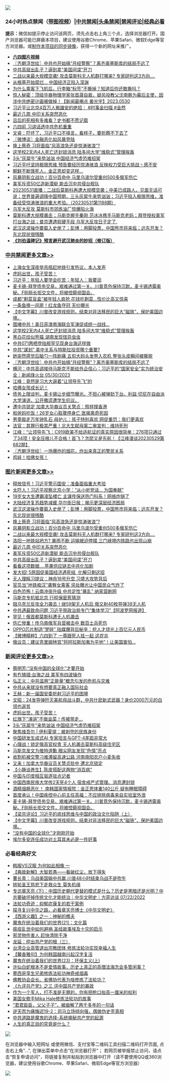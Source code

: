 ![](https://raw.githubusercontent.com/jsvpn/jsproxy/dev/64photo/fqnews-qr.jpg)

<div id="tt">
<h3>24小时热点禁闻（<a href="https://aaa.v2dns.tk/?QAjUl=BgRp5UNKRn&T5Vk=fPVH&Q59Ab=WxGE" target="_blank">带图视频</a>）|<a href="#%E4%B8%AD%E5%85%B1%E7%A6%81%E9%97%BB%E6%9B%B4%E5%A4%9A%E6%96%87%E7%AB%A0">中共禁闻</a>|<a href="#%E5%9B%BE%E7%89%87%E6%96%B0%E9%97%BB%E6%9B%B4%E5%A4%9A%E6%96%87%E7%AB%A0">头条禁闻</a>|<a href="#%E6%96%B0%E9%97%BB%E8%AF%84%E8%AE%BA%E6%9B%B4%E5%A4%9A%E6%96%87%E7%AB%A0">禁闻评论|<a href="#%E5%BF%85%E7%9C%8B%E7%BB%8F%E5%85%B8%E5%A5%BD%E6%96%87">经典必看</a></h3>
<div><b>提示：</b>微信如提示停止访问该网页，须先点击右上角三个点，选择浏览器打开。国产浏览器可能已屏蔽本项目，建议使用谷歌Chrome、苹果Safari、微软Edge等官方浏览器。或<a href="%E5%88%B6%E4%BD%9Cgit%E7%A6%81%E9%97%BB%E9%95%9C%E5%83%8F.md">制作本项目的同步镜像</a>，获得一个新的网址来推广。</div>
<ul>
<li><b><a href="http://d2.v2rss.gq/64.mp4" target="_blank">六四图片视频</a></b></li>
<li><a href="/cbnews/20230531/1890964.md">〖兲朝浮世绘〗中共也开始搞“月经警察”？离齐奥塞斯库的结局不远了</a></li>
<li><a href="/topimagenews/20230531/1890970.md">中共高层出乱子？逼到拿“美国间谍”开刀</a></li>
<li><a href="/topimagenews/20230531/1891087.md">二战以来最大规模空袭! 攻击莫斯科无人机群打哪来? 专家研判这3方向….</a></li>
<li><a href="/finance/20230531/1891022.md">从根基开始腐烂… 中国经济正陷入深渊</a></li>
<li><a href="/funmedia/20230531/1890996.md">为什么乘客下飞机后，行李箱“标签”不撕掉？知道后你还敢撕吗？</a></li>
<li><a href="/sohnews/20230531/1891044.md">惊人秘密：顶级华裔物理学家张首晟自裁，疑风投教父沈南鹏为幕后主使，因涉中共绝密计画被做掉！【新闻最嘲点 姜光宇】2023.0530</a></li>
<li><a href="/sohnews/20230531/1891014.md">习近平让北京4百万人搬雄安的绝招｜ #时事金扫描 #金然</a></li>
<li><a href="/topimagenews/20230531/1891070.md">最近几周 中印关系突然恶化</a></li>
<li><a href="/lifebaike/20230531/1890982.md">吕后的死相有多难看？史书都不愿记载</a></li>
<li><a href="/baitai/20230601/1891224.md">六四前 习讲话透中共危机重重</a></li>
<li><a href="/sohnews/20230531/1891031.md">文睿：吓坏了，习近平口不择言，看样子，要折腾不下去了</a></li>
<li><a href="/ssgc/20230531/1891029.md">〖微博谈〗金融恶化如风暴登陆</a></li>
<li><a href="/topimagenews/20230531/1891130.md">换上蔡奇 习将面临“风高浪急还是惊涛骇浪”?</a></li>
<li><a href="/cbnews/20230531/1891071.md">这学校2天内4人死亡还封锁消息 陆多间大学“维稳式”管理挨轰</a></li>
<li><a href="/comments/20230601/1891235.md">3头“灰犀牛”来势汹汹 中国经济气虚恐难招架</a></li>
<li><a href="/headline/20230531/1891120.md">习近平吁坚持极限思维 预告要经历惊涛骇浪 反映权力受巨大挑战丶感不安</a></li>
<li><a href="/worldnews/20230601/1891236.md">朝鲜不断饿死人，金正恩却变这样…</a></li>
<li><a href="/topimagenews/20230531/1891091.md">风暴阴影立战功！百分百命中 马里乌波尔受重创500多俄军伤亡</a></li>
<li><a href="/topimagenews/20230531/1891005.md">美军斥资50亿造新潜艇 能击沉中共侵台舰队</a></li>
<li><a href="/sohnews/20230531/1891037.md">20230531直播：二战后莫斯科再遭大规模空袭；中美已成路人，见面无话可说；世界普遍调降中国预期，三头灰犀牛来势汹汹；习近平陷入极限思维，准备经受惊涛骇浪的重大考验。（20230531第1188期）</a></li>
<li><a href="/worldnews/20230531/1891111.md">乌军大反攻 莫斯科市郊炼油厂惊爆陷火海</a></li>
<li><a href="/sohnews/20230601/1891234.md">莫斯科遭大规模袭击；马斯克握手秦刚 范冰冰携手马斯克老妈；拜登授权美军打台海之战；普京遭遇软硬手段 乌军大反攻日子定了.</a></li>
<li><a href="/topimagenews/20230531/1891145.md">武汉这波操作要载入史册了；彭博：用脚投票，中国熊市将来临；远东开发？东北现状很残酷</a></li>
<li><b><a href="/comments/20200207/1272816.md" target="_blank">《刘伯温碑记》预言避开武汉肺炎的妙招（修订版）</a></b></li>
</ul>
</div>

<div class="catlist">
<h3><a href="/cbnews/" target="_blank">中共禁闻</a><span><a href="/cbnews/" target="_blank" rel="nofollow">更多文章>></a></span></h3>
<ul>
<li><a href="/cbnews/20230601/1891314.md" target="_blank">上海女生深夜举吊瓶赶地铁引发热议，本人发声</a></li>
<li><a href="/comments/20230601/1891309.md" target="_blank">虎妈出世，孩子受苦！</a></li>
<li><a href="/cbnews/20230601/1891298.md" target="_blank">习近平：年轻人要学会吃苦；年轻人：我要润</a></li>
<li><a href="/comments/20230531/1891183.md" target="_blank">麦卡锡-拜登债务交易，艰难通过第一关。川普意外保持沉默，麦卡锡透露奥秘。FBI局长拒交文件，将被控藐视国会。</a></li>
<li><a href="/cbnews/20230531/1891170.md" target="_blank">成都“剩菜盲盒”被年轻人疯抢 花钱吃剩菜…性价比高又惊喜</a></li>
<li><a href="/cbnews/20230531/1891169.md" target="_blank">一条鱼换一间房！红龙鱼夺冠 天价曝光</a></li>
<li><a href="/comments/20230531/1891137.md" target="_blank">【中文字幕】川普改变游戏规则，结束对非法移民的巨大“磁铁”，保护美国边境。</a></li>
<li><a href="/cbnews/20230531/1891131.md" target="_blank">围堵中共！美日菲澳南海联合军演促成统一战线…</a></li>
<li><a href="/cbnews/20230531/1891071.md" target="_blank">这学校2天内4人死亡还封锁消息 陆多间大学“维稳式”管理挨轰</a></li>
<li><a href="/cbnews/20230531/1891060.md" target="_blank">黑白花纹似熊猫 湖南发现怪异虫虫</a></li>
<li><a href="/cbnews/20230531/1891054.md" target="_blank">中共071两栖登陆舰罕见现身台海这样做</a></li>
<li><a href="/cbnews/20230531/1891053.md" target="_blank">中共“谋划” 美中关系与特斯拉投资哪个重要?</a></li>
<li><a href="/cbnews/20230531/1891006.md" target="_blank">她突然感觉后脑勺一阵剧痛 五旬大妈头发卷入农机 整张头皮瞬间被撕脱</a></li>
<li><a href="/cbnews/20230531/1890964.md" target="_blank">〖兲朝浮世绘〗中共也开始搞“月经警察”？离齐奥塞斯库的结局不远了</a></li>
<li><a href="/comments/20230531/1890942.md" target="_blank">横河：中共高调接待马斯克不能给外企信心；习近平的“国家安全”实为统治安全｜新闻烽火台 05/30/2023</a></li>
<li><a href="/cbnews/20230531/1890939.md" target="_blank">江峰：竟然是习大大逼着“让领导先飞”的</a></li>
<li><a href="/comments/20230531/1890934.md" target="_blank">哈佛女孩成长记！</a></li>
<li><a href="/comments/20230531/1890920.md" target="_blank">债务上限谈判，麦卡锡让步细节曝光。不担心被弹劾下台。利兹·切尼在自由派大学演讲，公开撒谎遭学生抗议。</a></li>
<li><a href="/cbnews/20230531/1890870.md" target="_blank">遭中共锁定 加拿大华裔议员关慧贞：照样撑香港</a></li>
<li><a href="/cbnews/20230531/1890869.md" target="_blank">和爸妈吃饭！26岁女心脏骤停身亡 医揭离奇死因</a></li>
<li><a href="/cbnews/20230531/1890809.md" target="_blank">男童敲走万年钟乳石 母护儿：孩子特别喜欢 网促重罚：我们更喜欢</a></li>
<li><a href="/cbnews/20230530/1890632.md" target="_blank">法官：其罪行极其严重！北大生弑母案二审宣判：维持死刑</a></li>
<li><a href="/cbnews/20230530/1890604.md" target="_blank">江峰：“让领导先飞：C919欧美不给适航证的真实原因很简单：276项只通过了34项！安全压根儿不合格！首飞？怎麽又是东航！【江峰漫谈20230529第682期】</a></li>
<li><a href="/cbnews/20230530/1890575.md" target="_blank">〖兲朝浮世绘〗一场爆炸的烟花，炸出来真正的警民关系</a></li>
<li><a href="/comments/20230530/1890501.md" target="_blank">鸡娃！哈佛女孩！</a></li>

</ul>
</div>
<div class="catlist">
<h3><a href="/topimagenews/" target="_blank">图片新闻</a><span><a href="/topimagenews/" target="_blank" rel="nofollow">更多文章>></a></span></h3>
<ul>
<li><a href="/topimagenews/20230601/1891334.md" target="_blank">释放信号！习近平警示国安：准备面临重大考验</a></li>
<li><a href="/topimagenews/20230601/1891333.md" target="_blank">太吓人！习近平视察北京小学：“从小听党话… 为国奉献”</a></li>
<li><a href="/topimagenews/20230531/1891200.md" target="_blank">19岁女大生遭霸凌坠楼亡 主谋传保送热门科系！网络炸锅了</a></li>
<li><a href="/topimagenews/20230531/1891184.md" target="_blank">大陆经济复苏趋势减缓 华尔街日报：揭示更深层经济困局</a></li>
<li><a href="/topimagenews/20230531/1891145.md" target="_blank">武汉这波操作要载入史册了；彭博：用脚投票，中国熊市将来临；远东开发？东北现状很残酷</a></li>
<li><a href="/topimagenews/20230531/1891130.md" target="_blank">换上蔡奇 习将面临“风高浪急还是惊涛骇浪”?</a></li>
<li><a href="/topimagenews/20230531/1891091.md" target="_blank">风暴阴影立战功！百分百命中 马里乌波尔受重创500多俄军伤亡</a></li>
<li><a href="/topimagenews/20230531/1891087.md" target="_blank">二战以来最大规模空袭! 攻击莫斯科无人机群打哪来? 专家研判这3方向….</a></li>
<li><a href="/topimagenews/20230531/1891082.md" target="_blank">洛阳一地铁站坍方? 暴雨不断 运输被迫停摆 三门峡境内铁路也出现山崩</a></li>
<li><a href="/topimagenews/20230531/1891070.md" target="_blank">最近几周 中印关系突然恶化</a></li>
<li><a href="/topimagenews/20230531/1891005.md" target="_blank">美军斥资50亿造新潜艇 能击沉中共侵台舰队</a></li>
<li><a href="/topimagenews/20230531/1890970.md" target="_blank">中共高层出乱子？逼到拿“美国间谍”开刀</a></li>
<li><a href="/topimagenews/20230531/1890940.md" target="_blank">看看这项数据….苹果供应链去中共化加剧</a></li>
<li><a href="/topimagenews/20230531/1890905.md" target="_blank">发大招! 5原因促美国经济遇死结  化解只剩这招</a></li>
<li><a href="/topimagenews/20230531/1890868.md" target="_blank">无人理睬习提议：神舟16号升空 习盛大攻势背后</a></li>
<li><a href="/topimagenews/20230530/1890787.md" target="_blank">官员当“地铁痴汉”袭臀女乘客 惩处曝光让中国民众气炸了</a></li>
<li><a href="/topimagenews/20230530/1890698.md" target="_blank">白色恐怖！云南冲突升级 中共定性“暴乱” 纳家营断网</a></li>
<li><a href="/topimagenews/20230530/1890697.md" target="_blank">马斯克专机抵北京 行程保密惹猜测</a></li>
<li><a href="/topimagenews/20230530/1890682.md" target="_blank">阻乌克兰反攻全力袭击！继59架无人机后 俄又射40枚导弹38无人机</a></li>
<li><a href="/topimagenews/20230530/1890681.md" target="_blank">中共遇最致命问题 习近平带政治局专门“集体学习”【阿波罗网报道】</a></li>
<li><a href="/topimagenews/20230530/1890642.md" target="_blank">罕见！俄首都莫斯科遭无人机袭击</a></li>
<li><a href="/topimagenews/20230530/1890629.md" target="_blank">伤亡惨重！传乌南俄军兵营被击中 数百士兵死伤</a></li>
<li><a href="/topimagenews/20230530/1890581.md" target="_blank">OPPO芯片制造“梦碎” 陆媒爆背后秘辛：挖人才烧光上百亿元人民币</a></li>
<li><a href="/topimagenews/20230530/1890566.md" target="_blank">【微博精粹】六四到了 一尊跟死人挂一起 这症兆</a></li>
<li><a href="/topimagenews/20230530/1890565.md" target="_blank">俄议员：建议克里姆林宫“将阿拉斯加夷为平地”！让美国害怕…</a></li>

</ul>
</div>
<div class="catlist">
<h3><a href="/comments/" target="_blank">新闻评论</a><span><a href="/comments/" target="_blank" rel="nofollow">更多文章>></a></span></h3>
<ul>
<li><a href="/comments/20230601/1891345.md" target="_blank">蔡明芳:“没有中国的全球化”才要开始</a></li>
<li><a href="/comments/20230601/1891319.md" target="_blank">有冇搞错:台海之战 美军有四波操作</a></li>
<li><a href="/comments/20230601/1891318.md" target="_blank">弘正义：中共滥用“正能量”概念引发的危机与灾难</a></li>
<li><a href="/comments/20230601/1891317.md" target="_blank">中共从来就没有想要真正融入国际社会</a></li>
<li><a href="/comments/20230601/1891316.md" target="_blank">王赫：新一届国安委折射习近平的困境</a></li>
<li><a href="/comments/20230601/1891313.md" target="_blank">文昭：24发导弹歼灭美航母战斗群，中共什麽新式武器？身价2000万元的白领也返贫</a></li>
<li><a href="/comments/20230601/1891309.md" target="_blank">虎妈出世，孩子受苦！</a></li>
<li><a href="/comments/20230601/1891296.md" target="_blank">红旗下&quot;演讲&quot;不做韭菜！传被带走…</a></li>
<li><a href="/comments/20230601/1891235.md" target="_blank">3头“灰犀牛”来势汹汹 中国经济气虚恐难招架</a></li>
<li><a href="/comments/20230601/1891223.md" target="_blank">聚焦维吾尔 | 伊利夏提：被剥夺的民族身份</a></li>
<li><a href="/comments/20230531/1891205.md" target="_blank">中国研发生成式AI 专家坦言与GPT-4差距非常大</a></li>
<li><a href="/comments/20230531/1891204.md" target="_blank">心理战！锁定俄高官权贵 无人机袭击莫斯科高级住宅区</a></li>
<li><a href="/comments/20230531/1891203.md" target="_blank">马斯克发文为推特道歉 眼尖网友发现“色情”亮点</a></li>
<li><a href="/comments/20230531/1891202.md" target="_blank">收割机被交警刁难滞留高速公路 河南南阳农户小麦失收</a></li>
<li><a href="/comments/20230531/1891201.md" target="_blank">又来！加拿大华裔议员关慧贞批中 遭北京锁定</a></li>
<li><a href="/comments/20230531/1891199.md" target="_blank">【小静谈养生】陈皮搭配这两物“消百病”</a></li>
<li><a href="/comments/20230531/1891198.md" target="_blank">中国与印度相互驱逐驻点记者</a></li>
<li><a href="/comments/20230531/1891197.md" target="_blank">中国西南民族大学传2天死4个人 宿舍戒严式管理、消息遭封锁</a></li>
<li><a href="/comments/20230531/1891196.md" target="_blank">酒精烟瘾恶化！ 南韩国家情报院：金正恩体重140公斤 疑有睡眠障碍</a></li>
<li><a href="/comments/20230531/1891195.md" target="_blank">首度承认！中国疾控中心前主任高福：不应排除病毒来自实验室外泄</a></li>
<li><a href="/comments/20230531/1891183.md" target="_blank">麦卡锡-拜登债务交易，艰难通过第一关。川普意外保持沉默，麦卡锡透露奥秘。FBI局长拒交文件，将被控藐视国会。</a></li>
<li><a href="/comments/20230531/1891175.md" target="_blank">【梁京评论】习近平的底线思维与中国的政治文化陷阱（上）</a></li>
<li><a href="/comments/20230531/1891137.md" target="_blank">【中文字幕】川普改变游戏规则，结束对非法移民的巨大“磁铁”，保护美国边境。</a></li>
<li><a href="/comments/20230531/1891136.md" target="_blank">“没有中国的全球化”才刚刚开始</a></li>
<li><a href="/comments/20230531/1891061.md" target="_blank">埃尔多安连任成功对土耳其未必是一件好事</a></li>

</ul>
</div>

<div class="catlist">
<h3>必看经典好文</h3>
<ul>
<li><a href="/bannedvideo/20220228/1697982.md" target="_blank">韩服VS汉服 为何如此相像 一</a></li>
<li><a href="/comments/20201217/1449706.md" target="_blank">【典故新解】大智若愚——看破红尘，放下得失</a></li>
<li><a href="/comments/20230511/1882985.md" target="_blank">曹长青：乌战美国输中共赢,川普48小时结束乌战不是吹牛</a></li>
<li><a href="/health/20141127/823595.md" target="_blank">转轮圣王慈悲下走救众生 莫失机缘</a></li>
<li><a href="/bannedvideo/20220723/1761909.md" target="_blank">专访章天亮 (下)：中国历史朝代更替的模式是什么？历史是黑暗还是光明？中共要破坏掉传统文化才能统治｜中华文明史｜方菲访谈 07/22/2022</a></li>
<li><a href="/cbnews/20220708/1755180.md" target="_blank">法轮功奇迹：抑郁症康复的若干案例</a></li>
<li><a href="/comments/20220808/1768773.md" target="_blank">探寻复兴中华之路，必看章天亮博士《中华文明史》</a></li>
<li><a href="/comments/20210210/1484775.md" target="_blank">【西游义趣】之一：神秘的樵夫</a></li>
<li><a href="/comments/20180802/980476.md" target="_blank">魔鬼在统治着我们的世界(21)：文化篇</a></li>
<li><a href="/comments/20200618/1346823.md" target="_blank">瘟疫乱世中如何避祸 圣经故事埃及十灾的启示</a></li>
<li><a href="/cbnews/20220508/1730049.md" target="_blank">邪灵物件害人 赶快清除干净</a></li>
<li><a href="/comments/20200929/1405201.md" target="_blank">龙延：挖出共产党的根（三）</a></li>
<li><a href="/comments/20200528/1335859.md" target="_blank">台湾企业高管退出宗教团体 修炼法轮功实现幸福人生</a></li>
<li><a href="/bannedvideo/20210301/1495767.md" target="_blank">【馨香雅句】为何韩国越南兴起汉字复活</a></li>
<li><a href="/ssgc/20180904/993719.md" target="_blank">魔鬼在统治着我们的世界(23)：环保主义(上)</a></li>
<li><a href="/cnnews/20180504/937198.md" target="_blank">许仙白蛇根本不是爱情故事，历史上真正的高僧法海怎会多管闲事？</a></li>
<li><a href="/topimagenews/20210214/1487270.md" target="_blank">墨西哥孪生兄弟修炼法轮功神奇戒烟毒</a></li>
<li><a href="/sohnews/20150109/351438.md" target="_blank">佛教协会会长、省佛协代表为啥修炼了法轮功？</a></li>
<li><a href="/bookonline/20131116/201054.md" target="_blank">《九评共产党》之三 评中国共产党的暴政</a></li>
<li><a href="/comments/20221204/1819603.md" target="_blank">作为一个军人，打不准是无罪的，你有把枪口抬高一厘米的权利</a></li>
<li><a href="/comments/20200114/1258532.md" target="_blank">美国女歌手Mika Hale修炼法轮功的故事</a></li>
<li><a href="/comments/20220728/1764149.md" target="_blank">“君君臣臣，父父子子”，被曲解了两千多年的一句话</a></li>
<li><a href="/tculture/20190304/1091074.md" target="_blank">逆天而为痛悔迟19-2：司马立场倾向强，偶做伪史歪真相</a></li>
<li><a href="/comments/20181209/1044543.md" target="_blank">中共道路是魔鬼的选择-系统揭秘共产党的起源</a></li>
<li><a href="/comments/20220717/1759493.md" target="_blank">人生的真正目的究竟是什么？</a></li>

</ul>
</div>

![](https://raw.githubusercontent.com/jsvpn/jsproxy/dev/64photo/fqnews-qr.jpg)

在浏览器中输入短网址 或使用微信、支付宝等二维码工具扫描二维码打开页面, 点击右上角"...", 在弹出菜单中点击“在浏览器打开”； 若网页被举报禁止访问，请点击“恢复申请访问”，将链接复制并粘贴到浏览器中打开（请不要使用QQ或360浏览器，建议使用谷歌Chrome、苹果Safari、微软Edge等官方浏览器）

![](https://raw.githubusercontent.com/jsvpn/jsproxy/dev/64photo/wx.jpg)